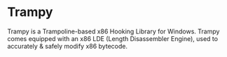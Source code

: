 # Trampy
Trampy is a Trampoline-based x86 Hooking Library for Windows.
Trampy comes equipped with an x86 LDE (Length Disassembler Engine), used to accurately & safely modify x86 bytecode. 
